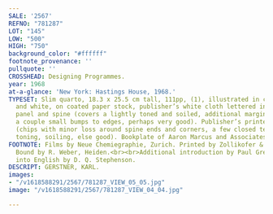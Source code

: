 ```yaml
---
SALE: '2567'
REFNO: "781287"
LOT: "145"
LOW: "500"
HIGH: "750"
background_color: "#ffffff"
footnote_provenance: ''
pullquote: ''
CROSSHEAD: Designing Programmes.
year: 1968
at-a-glance: 'New York: Hastings House, 1968.'
TYPESET: Slim quarto, 18.3 x 25.5 cm tall, 111pp, (1), illustrated in color and black
  and white, on coated paper stock, publisher’s white cloth lettered in black at front
  panel and spine (covers a lightly toned and soiled, additional marginal toning within,
  a couple small bumps to edges, perhaps very good). Publisher’s printed dust jacket
  (chips with minor loss around spine ends and corners, a few closed tears, rubbing,
  toning, soiling, else good). Bookplate of Aaron Marcus and Associates at front paste-down.
FOOTNOTE: Films by Neue Chemiegraphie, Zurich. Printed by Zollikofer & Co., St. Gall.
  Bound by R. Weber, Heiden.<br><br>Additional introduction by Paul Gredinger. Translated
  into English by D. Q. Stephenson.
DESCRIPT: GERSTNER, KARL.
images:
- "/v1618588291/2567/781287_VIEW_05_05.jpg"
image: "/v1618588291/2567/781287_VIEW_04_04.jpg"

---
```


